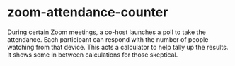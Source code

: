 # zoom-attendance-counter

During certain Zoom meetings, a co-host launches a poll to take the attendance.
Each participant can respond with the number of people watching from that device.
This acts a calculator to help tally up the results.
It shows some in between calculations for those skeptical.
